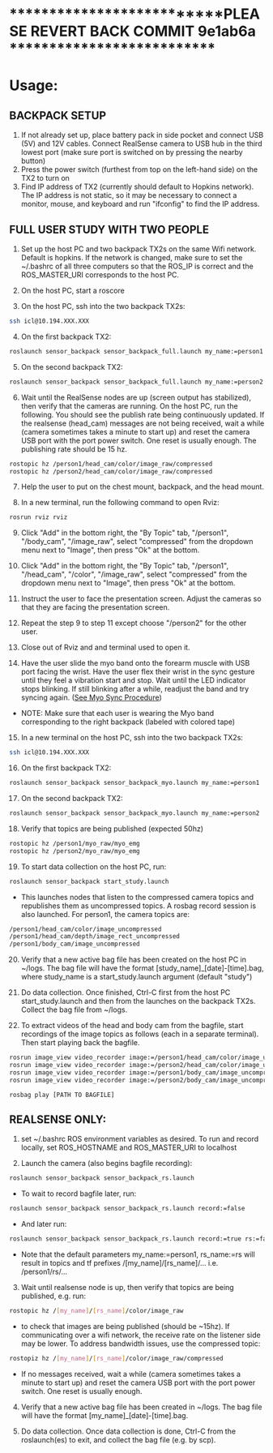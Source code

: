 # **************************PLEASE REVERT BACK COMMIT 9e1ab6a **************************

# Usage:

## BACKPACK SETUP
1. If not already set up, place battery pack in side pocket and connect USB (5V) and 12V cables. Connect RealSense camera to USB hub in the third lowest port (make sure port is switched on by pressing the nearby button)
2. Press the power switch (furthest from top on the left-hand side) on the TX2 to turn on
3. Find IP address of TX2 (currently should default to Hopkins network). The IP address is not static, so it may be necessary to connect a monitor, mouse, and keyboard and run "ifconfig" to find the IP address.

## FULL USER STUDY WITH TWO PEOPLE
1. Set up the host PC and two backpack TX2s on the same Wifi network. Default is hopkins. If the network is changed, make sure to set the ~/.bashrc of all three computers so that the ROS\_IP is correct and the ROS\_MASTER\_URI corresponds to the host PC.

2. On the host PC, start a roscore

3. On the host PC, ssh into the two backpack TX2s:
```bash
ssh icl@10.194.XXX.XXX
```

4. On the first backpack TX2:
```bash
roslaunch sensor_backpack sensor_backpack_full.launch my_name:=person1
```

5. On the second backpack TX2:
```bash
roslaunch sensor_backpack sensor_backpack_full.launch my_name:=person2
```

6. Wait until the RealSense nodes are up (screen output has stabilized), then verify that the cameras are running. On the host PC, run the following. You should see the publish rate being continuously updated. If the realsense (head_cam) messages are not being received, wait a while (camera sometimes takes a minute to start up) and reset the camera USB port with the port power switch. One reset is usually enough. The publishing rate should be 15 hz.
```bash
rostopic hz /person1/head_cam/color/image_raw/compressed
rostopic hz /person2/head_cam/color/image_raw/compressed
```

7. Help the user to put on the chest mount, backpack, and the head mount. 

8. In a new terminal, run the following command to open Rviz:
```bash
rosrun rviz rviz
```

9. Click "Add" in the bottom right, the "By Topic" tab, "/person1", "/body_cam", "/image_raw", select "compressed" from the dropdown menu next to "Image", then press "Ok" at the bottom. 

10. Click "Add" in the bottom right, the "By Topic" tab, "/person1", "/head_cam", "/color", "/image_raw", select "compressed" from the dropdown menu next to "Image", then press "Ok" at the bottom. 

11. Instruct the user to face the presentation screen. Adjust the cameras so that they are facing the presentation screen.

12. Repeat the step 9 to step 11 except choose "/person2" for the other user. 

13. Close out of Rviz and and terminal used to open it. 

14. Have the user slide the myo band onto the forearm muscle with USB port facing the wrist. Have the user flex their wrist in the sync gesture until they feel a vibration start and stop. Wait until the LED indicator stops blinking. If still blinking after a while, readjust the band and try syncing again. ([See Myo Sync Procedure](https://support.getmyo.com/hc/en-us/articles/200755509-How-to-perform-the-sync-gesture))
* NOTE: Make sure that each user is wearing the Myo band corresponding to the right backpack (labeled with colored tape)

15. In a new terminal on the host PC, ssh into the two backpack TX2s:
```bash
ssh icl@10.194.XXX.XXX
```

16. On the first backpack TX2:
```bash
roslaunch sensor_backpack sensor_backpack_myo.launch my_name:=person1
```

17. On the second backpack TX2:
```bash
roslaunch sensor_backpack sensor_backpack_myo.launch my_name:=person2
```

18. Verify that topics are being published (expected 50hz)
```bash
rostopic hz /person1/myo_raw/myo_emg
rostopic hz /person2/myo_raw/myo_emg
```

19. To start data collection on the host PC, run:
```bash
roslaunch sensor_backpack start_study.launch
```
* This launches nodes that listen to the compressed camera topics and republishes them as uncompressed topics. A rosbag record session is also launched. For person1, the camera topics are:

```bash
/person1/head_cam/color/image_uncompressed
/person1/head_cam/depth/image_rect_uncompressed
/person1/body_cam/image_uncompressed
```

20. Verify that a new active bag file has been created on the host PC in ~/logs. The bag file will have the format [study_name]_[date]-[time].bag, where study_name is a start_study.launch argument (default "study")

21. Do data collection. Once finished, Ctrl-C first from the host PC start_study.launch and then from the launches on the backpack TX2s. Collect the bag file from ~/logs.

22. To extract videos of the head and body cam from the bagfile, start recordings of the image topics as follows (each in a separate terminal). Then start playing back the bagfile. 

```bash
rosrun image_view video_recorder image:=/person1/head_cam/color/image_uncompressed _filename:="[FILENAME1].avi"
rosrun image_view video_recorder image:=/person2/head_cam/color/image_uncompressed _filename:="[FILENAME2].avi"
rosrun image_view video_recorder image:=/person1/body_cam/image_uncompressed _filename:="[FILENAME3].avi"
rosrun image_view video_recorder image:=/person2/body_cam/image_uncompressed _filename:="[FILENAME4].avi"
```
```
rosbag play [PATH TO BAGFILE]
``` 

## REALSENSE ONLY:
1. set ~/.bashrc ROS environment variables as desired. To run and record locally, set ROS_HOSTNAME and ROS_MASTER_URI to localhost

2. Launch the camera (also begins bagfile recording):
```bash
roslaunch sensor_backpack sensor_backpack_rs.launch
```
   
* To wait to record bagfile later, run:
```bash
roslaunch sensor_backpack sensor_backpack_rs.launch record:=false
```
   
* And later run:
```bash
roslaunch sensor_backpack sensor_backpack_rs.launch record:=true rs:=false
```
  * Note that the default parameters my_name:=person1, rs_name:=rs will result in topics and tf prefixes /[my_name]/[rs_name]/... i.e. /person1/rs/...

3. Wait until realsense node is up, then verify that topics are being published, e.g. run:
```bash
rostopic hz /[my_name]/[rs_name]/color/image_raw
```

* to check that images are being published (should be ~15hz). If communicating over a wifi network, the receive rate on the listener side may be lower. To address bandwidth issues, use the compressed topic:
```bash
rostopiz hz /[my_name]/[rs_name]/color/image_raw/compressed
```
* If no messages received, wait a while (camera sometimes takes a minute to start up) and reset the camera USB port with the port power switch. One reset is usually enough.

4. Verify that a new active bag file has been created in ~/logs. The bag file will have the format [my_name]_[date]-[time].bag.

5. Do data collection. Once data collection is done, Ctrl-C from the roslaunch(es) to exit, and collect the bag file (e.g. by scp).
